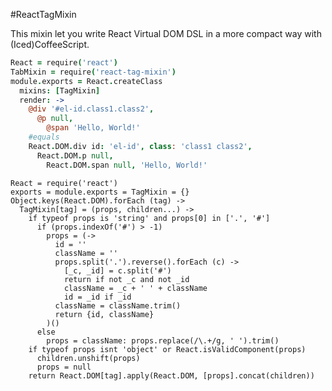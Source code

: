 #ReactTagMixin

This mixin let you write React Virtual DOM DSL in a more compact way with (Iced)CoffeeScript.
```coffeescript
React = require('react')
TabMixin = require('react-tag-mixin')
module.exports = React.createClass
  mixins: [TagMixin]
  render: ->
    @div '#el-id.class1.class2',
      @p null,
        @span 'Hello, World!'
    #equals
    React.DOM.div id: 'el-id', class: 'class1 class2',
      React.DOM.p null,
        React.DOM.span null, 'Hello, World!'
```

    React = require('react')
    exports = module.exports = TagMixin = {}
    Object.keys(React.DOM).forEach (tag) ->
      TagMixin[tag] = (props, children...) ->
        if typeof props is 'string' and props[0] in ['.', '#']
          if (props.indexOf('#') > -1)
            props = (->
              id = ''
              className = ''
              props.split('.').reverse().forEach (c) ->
                [_c, _id] = c.split('#')
                return if not _c and not _id
                className = _c + ' ' + className
                id = _id if _id
              className = className.trim()
              return {id, className}
            )()
          else
            props = className: props.replace(/\.+/g, ' ').trim()
        if typeof props isnt 'object' or React.isValidComponent(props)
          children.unshift(props)
          props = null
        return React.DOM[tag].apply(React.DOM, [props].concat(children))
